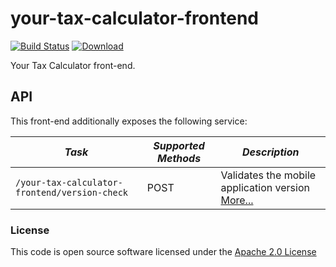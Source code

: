 # your-tax-calculator-frontend

[![Build Status](https://travis-ci.org/hmrc/your-tax-calculator-frontend.svg)](https://travis-ci.org/hmrc/your-tax-calculator-frontend) [ ![Download](https://api.bintray.com/packages/hmrc/releases/your-tax-calculator-frontend/images/download.svg) ](https://bintray.com/hmrc/releases/your-tax-calculator-frontend/_latestVersion)

Your Tax Calculator front-end.

API
---

This front-end additionally exposes the following service:

| *Task* | *Supported Methods* | *Description* |
|--------|----|----|
| ```/your-tax-calculator-frontend/version-check``` | POST | Validates the mobile application version [More...](docs/version-check.md) |


### License

This code is open source software licensed under the [Apache 2.0 License]("http://www.apache.org/licenses/LICENSE-2.0.html")
